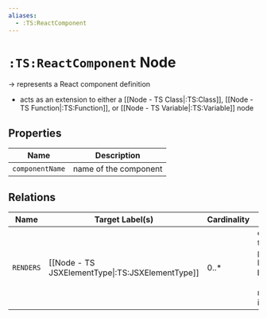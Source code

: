 ```yaml
---
aliases:
  - :TS:ReactComponent
---
```

# `:TS:ReactComponent` Node

-> represents a React component definition
- acts as an extension to either a [[Node - TS Class|:TS:Class]], [[Node - TS Function|:TS:Function]], or [[Node - TS Variable|:TS:Variable]] node

## Properties

| Name            | Description           |
| --------------- | --------------------- |
| `componentName` | name of the component |

## Relations

| Name      | Target Label(s)                                  | Cardinality | Description                                                                                                                                                |
| --------- | ------------------------------------------------ | ----------- | ---------------------------------------------------------------------------------------------------------------------------------------------------------- |
| `RENDERS` | [[Node - TS JSXElementType\|:TS:JSXElementType]] | 0..*        | elements/components that are used (and potentially rendered) by the component<br>**Properties:**<br>- `cardinality`: number of usages inside the component |
